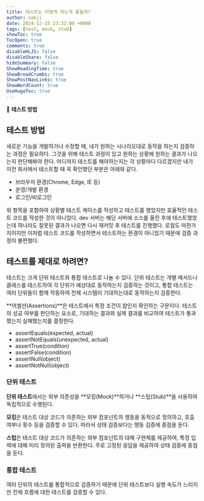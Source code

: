```yaml
---
title: 테스트는 어떻게 하는게 좋을까?
author: nakji
date: 2024-12-15 23:32:00 +0900
tags: [test, mock, stub]
showToc: true
TocOpen: true
comments: true
disableHLJS: false
disableShare: false
hideSummary: false
ShowReadingTime: true
ShowBreadCrumbs: true
ShowPostNavLinks: true
ShowWordCount: true
UseHugoToc: true
---
```

🔔 **테스트 방법**

## **테스트 방법**
새로운 기능을 개발하거나 수정할 때, 내가 원하는 시나리오대로 동작을 하는지 검증하는 과정은 필요하다. 그것을 위해 테스트 과정이 있고 원하는 상황에 원하는 결과가 나오는지 판단해봐야 한다.
어디까지 테스트를 해야하는지는 각 상황마다 다르겠지만 내가 이전 회사에서 테스트할 때 꼭 확인했던 부분은 아래와 같다.
- 브라우저 환경(Chrome, Edge, IE 등)
- 운영/개발 환경
- 로그인/비로그인

위 항목을 포함하여 상황별 테스트 케이스를 작성하고 테스트를 했었지만 효율적인 테스트 코드를 작성한 것이 아니었다. dev 서버는 해당 서버에 소스를 올린 후에 테스트했었는데 하나라도 잘못된 결과가 나오면 다시 재커밋 후 테스트를 진행했다. 로컬도 마찬가지이지만 이처럼 테스트 코드를 작성하면서 테스트하는 환경이 아니었기 때문에 검증 과정이 불편했다.

## **테스트를 제대로 하려면?**
테스트는 크게 단위 테스트와 통합 테스트로 나눌 수 있다. 단위 테스트는 개별 메서드나 클래스를 테스트하여 각 단위가 예상대로 동작하는지 검증하는 것이고, 통합 테스트는 여러 단위들이 함께 작동하여 전체 시스템이 기대하는대로 동작하는지 검증한다.

**어썰션(Assertions)**은 테스트에서 특정 조건이 참인지 확인하는 구문이다. 테스트의 성공 여부를 판단하는 요소로, 기대하는 결과와 실제 결과를 비교하여 테스트가 통과했는지 실패했는지를 결정한다.
- assertEquals(expected, actual)
- assertNotEquals(unexpected, actual)
- assertTrue(condition)
- assertFalse(condition)
- assertNull(object)
- assertNotNull(object)

### **단위 테스트**
**단위 테스트**에서는 외부 의존성을 **모킹(Mock)**하거나 **스텁(Stub)**을 사용하여 독립적으로 수행된다.

**모킹**은 테스트 대상 코드가 의존하는 외부 컴포넌트의 행동을 동적으로 정의하고, 호출 여부나 횟수 등을 검증할 수 있다. 따라서 상태 검증보다는 행동 검증에 중점을 둔다.

**스텁**은 테스트 대상 코드가 의존하는 외부 컴포넌트의 대체 구현체를 제공하여, 특정 입력에 대해 미리 정의된 출력을 반환한다. 주로 고정된 응답을 제공하여 상태 검증에 중점을 둔다.

### **통합 테스트**
여러 단위의 테스트를 통합적으로 검증하기 때문에 단위 테스트보다 실행 속도가 느리지만 전체 흐름에 대한 테스트를 검증할 수 있다.






